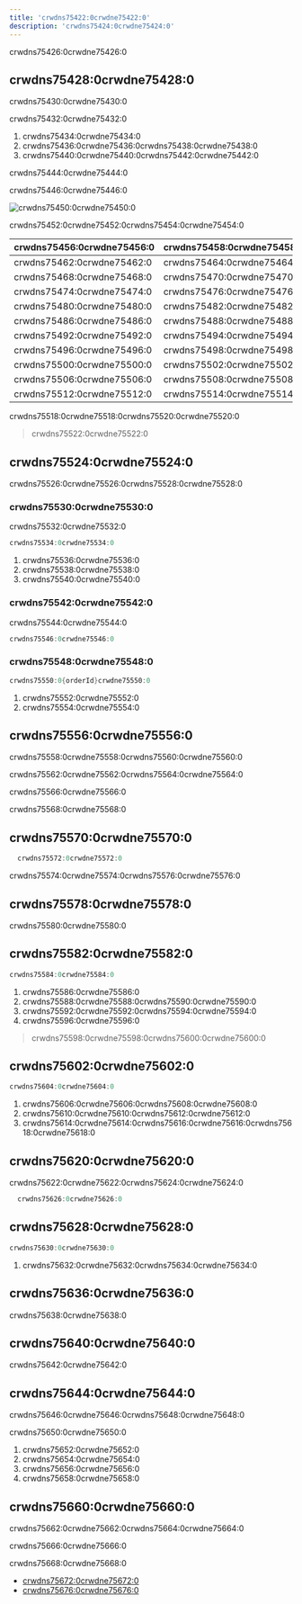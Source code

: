 ```yaml
---
title: 'crwdns75422:0crwdne75422:0'
description: 'crwdns75424:0crwdne75424:0'
---
```


crwdns75426:0crwdne75426:0

<!-- more -->

## crwdns75428:0crwdne75428:0

crwdns75430:0crwdne75430:0

crwdns75432:0crwdne75432:0

1. crwdns75434:0crwdne75434:0
2. crwdns75436:0crwdne75436:0crwdns75438:0crwdne75438:0
3. crwdns75440:0crwdne75440:0crwdns75442:0crwdne75442:0

crwdns75444:0crwdne75444:0

crwdns75446:0crwdne75446:0

![crwdns75450:0crwdne75450:0](crwdns75448:0crwdne75448:0)

crwdns75452:0crwdne75452:0crwdns75454:0crwdne75454:0

| crwdns75456:0crwdne75456:0 | crwdns75458:0crwdne75458:0 | crwdns75460:0crwdne75460:0 |
| -------------------------- | -------------------------- | -------------------------- |
| crwdns75462:0crwdne75462:0 | crwdns75464:0crwdne75464:0 | crwdns75466:0crwdne75466:0 |
| crwdns75468:0crwdne75468:0 | crwdns75470:0crwdne75470:0 | crwdns75472:0crwdne75472:0 |
| crwdns75474:0crwdne75474:0 | crwdns75476:0crwdne75476:0 | crwdns75478:0crwdne75478:0 |
| crwdns75480:0crwdne75480:0 | crwdns75482:0crwdne75482:0 | crwdns75484:0crwdne75484:0 |
| crwdns75486:0crwdne75486:0 | crwdns75488:0crwdne75488:0 | crwdns75490:0crwdne75490:0 |
| crwdns75492:0crwdne75492:0 | crwdns75494:0crwdne75494:0 |                            |
| crwdns75496:0crwdne75496:0 | crwdns75498:0crwdne75498:0 |                            |
| crwdns75500:0crwdne75500:0 | crwdns75502:0crwdne75502:0 | crwdns75504:0crwdne75504:0 |
| crwdns75506:0crwdne75506:0 | crwdns75508:0crwdne75508:0 | crwdns75510:0crwdne75510:0 |
| crwdns75512:0crwdne75512:0 | crwdns75514:0crwdne75514:0 | crwdns75516:0crwdne75516:0 |

crwdns75518:0crwdne75518:0crwdns75520:0crwdne75520:0

> crwdns75522:0crwdne75522:0

## crwdns75524:0crwdne75524:0

crwdns75526:0crwdne75526:0crwdns75528:0crwdne75528:0

### crwdns75530:0crwdne75530:0

crwdns75532:0crwdne75532:0

```cs
crwdns75534:0crwdne75534:0
```

1. crwdns75536:0crwdne75536:0
2. crwdns75538:0crwdne75538:0
3. crwdns75540:0crwdne75540:0

### crwdns75542:0crwdne75542:0

crwdns75544:0crwdne75544:0

```cs
crwdns75546:0crwdne75546:0
```

### crwdns75548:0crwdne75548:0

```cs
crwdns75550:0{orderId}crwdne75550:0
```

1. crwdns75552:0crwdne75552:0
2. crwdns75554:0crwdne75554:0

## crwdns75556:0crwdne75556:0

crwdns75558:0crwdne75558:0crwdns75560:0crwdne75560:0

crwdns75562:0crwdne75562:0crwdns75564:0crwdne75564:0

crwdns75566:0crwdne75566:0

crwdns75568:0crwdne75568:0

## crwdns75570:0crwdne75570:0

```cs
  crwdns75572:0crwdne75572:0
```

crwdns75574:0crwdne75574:0crwdns75576:0crwdne75576:0

## crwdns75578:0crwdne75578:0

crwdns75580:0crwdne75580:0

## crwdns75582:0crwdne75582:0

```cs
crwdns75584:0crwdne75584:0
```

1. crwdns75586:0crwdne75586:0
2. crwdns75588:0crwdne75588:0crwdns75590:0crwdne75590:0
3. crwdns75592:0crwdne75592:0crwdns75594:0crwdne75594:0
4. crwdns75596:0crwdne75596:0

> crwdns75598:0crwdne75598:0crwdns75600:0crwdne75600:0

## crwdns75602:0crwdne75602:0

```cs
crwdns75604:0crwdne75604:0
```

1. crwdns75606:0crwdne75606:0crwdns75608:0crwdne75608:0
2. crwdns75610:0crwdne75610:0crwdns75612:0crwdne75612:0
3. crwdns75614:0crwdne75614:0crwdns75616:0crwdne75616:0crwdns75618:0crwdne75618:0

## crwdns75620:0crwdne75620:0

crwdns75622:0crwdne75622:0crwdns75624:0crwdne75624:0

```cs
  crwdns75626:0crwdne75626:0
```

## crwdns75628:0crwdne75628:0

```cs
crwdns75630:0crwdne75630:0
```

1. crwdns75632:0crwdne75632:0crwdns75634:0crwdne75634:0

## crwdns75636:0crwdne75636:0

crwdns75638:0crwdne75638:0

## crwdns75640:0crwdne75640:0

crwdns75642:0crwdne75642:0

## crwdns75644:0crwdne75644:0

crwdns75646:0crwdne75646:0crwdns75648:0crwdne75648:0

crwdns75650:0crwdne75650:0

1. crwdns75652:0crwdne75652:0
2. crwdns75654:0crwdne75654:0
3. crwdns75656:0crwdne75656:0
4. crwdns75658:0crwdne75658:0

## crwdns75660:0crwdne75660:0

crwdns75662:0crwdne75662:0crwdns75664:0crwdne75664:0

crwdns75666:0crwdne75666:0

crwdns75668:0crwdne75668:0

- [crwdns75672:0crwdne75672:0](crwdns75670:0crwdne75670:0)
- [crwdns75676:0crwdne75676:0](crwdns75674:0crwdne75674:0)
